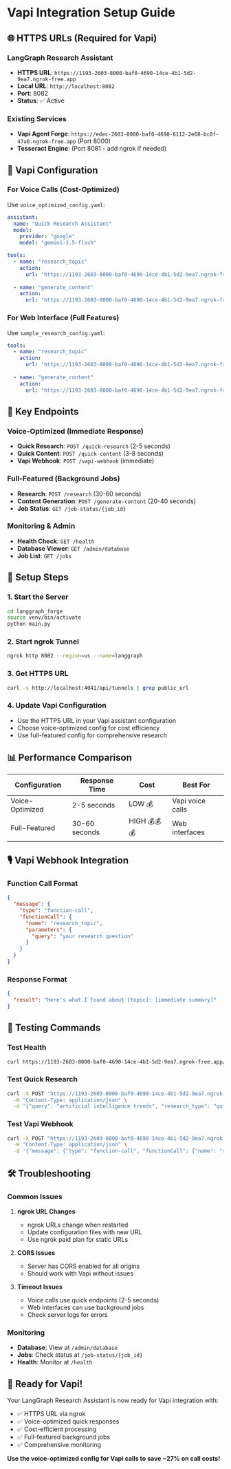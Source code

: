 # Vapi Integration Setup Guide

## 🌐 **HTTPS URLs (Required for Vapi)**

### **LangGraph Research Assistant**
- **HTTPS URL**: `https://1193-2603-8000-baf0-4690-14ce-4b1-5d2-9ea7.ngrok-free.app`
- **Local URL**: `http://localhost:8082`
- **Port**: 8082
- **Status**: ✅ Active

### **Existing Services**
- **Vapi Agent Forge**: `https://edec-2603-8000-baf0-4690-6112-2e68-bc0f-47a0.ngrok-free.app` (Port 8000)
- **Tesseract Engine**: (Port 8081 - add ngrok if needed)

## 🎯 **Vapi Configuration**

### **For Voice Calls (Cost-Optimized)**
Use `voice_optimized_config.yaml`:

```yaml
assistant:
  name: "Quick Research Assistant"
  model:
    provider: "google"
    model: "gemini-1.5-flash"

tools:
  - name: "research_topic"
    action:
      url: "https://1193-2603-8000-baf0-4690-14ce-4b1-5d2-9ea7.ngrok-free.app/quick-research"
  
  - name: "generate_content"
    action:
      url: "https://1193-2603-8000-baf0-4690-14ce-4b1-5d2-9ea7.ngrok-free.app/quick-content"
```

### **For Web Interface (Full Features)**
Use `sample_research_config.yaml`:

```yaml
tools:
  - name: "research_topic"
    action:
      url: "https://1193-2603-8000-baf0-4690-14ce-4b1-5d2-9ea7.ngrok-free.app/research"
  
  - name: "generate_content"
    action:
      url: "https://1193-2603-8000-baf0-4690-14ce-4b1-5d2-9ea7.ngrok-free.app/generate-content"
```

## 🔗 **Key Endpoints**

### **Voice-Optimized (Immediate Response)**
- **Quick Research**: `POST /quick-research` (2-5 seconds)
- **Quick Content**: `POST /quick-content` (3-8 seconds)
- **Vapi Webhook**: `POST /vapi-webhook` (immediate)

### **Full-Featured (Background Jobs)**
- **Research**: `POST /research` (30-60 seconds)
- **Content Generation**: `POST /generate-content` (20-40 seconds)
- **Job Status**: `GET /job-status/{job_id}`

### **Monitoring & Admin**
- **Health Check**: `GET /health`
- **Database Viewer**: `GET /admin/database`
- **Job List**: `GET /jobs`

## 🚀 **Setup Steps**

### **1. Start the Server**
```bash
cd langgraph_forge
source venv/bin/activate
python main.py
```

### **2. Start ngrok Tunnel**
```bash
ngrok http 8082 --region=us --name=langgraph
```

### **3. Get HTTPS URL**
```bash
curl -s http://localhost:4041/api/tunnels | grep public_url
```

### **4. Update Vapi Configuration**
- Use the HTTPS URL in your Vapi assistant configuration
- Choose voice-optimized config for cost efficiency
- Use full-featured config for comprehensive research

## 📊 **Performance Comparison**

| Configuration | Response Time | Cost | Best For |
|---------------|---------------|------|----------|
| Voice-Optimized | 2-5 seconds | LOW 💰 | Vapi voice calls |
| Full-Featured | 30-60 seconds | HIGH 💰💰💰 | Web interfaces |

## 🎙️ **Vapi Webhook Integration**

### **Function Call Format**
```json
{
  "message": {
    "type": "function-call",
    "functionCall": {
      "name": "research_topic",
      "parameters": {
        "query": "your research question"
      }
    }
  }
}
```

### **Response Format**
```json
{
  "result": "Here's what I found about [topic]: [immediate summary]"
}
```

## 🔧 **Testing Commands**

### **Test Health**
```bash
curl https://1193-2603-8000-baf0-4690-14ce-4b1-5d2-9ea7.ngrok-free.app/health
```

### **Test Quick Research**
```bash
curl -X POST "https://1193-2603-8000-baf0-4690-14ce-4b1-5d2-9ea7.ngrok-free.app/quick-research" \
  -H "Content-Type: application/json" \
  -d '{"query": "artificial intelligence trends", "research_type": "quick"}'
```

### **Test Vapi Webhook**
```bash
curl -X POST "https://1193-2603-8000-baf0-4690-14ce-4b1-5d2-9ea7.ngrok-free.app/vapi-webhook" \
  -H "Content-Type: application/json" \
  -d '{"message": {"type": "function-call", "functionCall": {"name": "research_topic", "parameters": {"query": "machine learning"}}}}'
```

## 🛠️ **Troubleshooting**

### **Common Issues**

1. **ngrok URL Changes**
   - ngrok URLs change when restarted
   - Update configuration files with new URL
   - Use ngrok paid plan for static URLs

2. **CORS Issues**
   - Server has CORS enabled for all origins
   - Should work with Vapi without issues

3. **Timeout Issues**
   - Voice calls use quick endpoints (2-5 seconds)
   - Web interfaces can use background jobs
   - Check server logs for errors

### **Monitoring**
- **Database**: View at `/admin/database`
- **Jobs**: Check status at `/job-status/{job_id}`
- **Health**: Monitor at `/health`

## 🎉 **Ready for Vapi!**

Your LangGraph Research Assistant is now ready for Vapi integration with:
- ✅ HTTPS URL via ngrok
- ✅ Voice-optimized quick responses
- ✅ Cost-efficient processing
- ✅ Full-featured background jobs
- ✅ Comprehensive monitoring

**Use the voice-optimized config for Vapi calls to save ~27% on call costs!** 